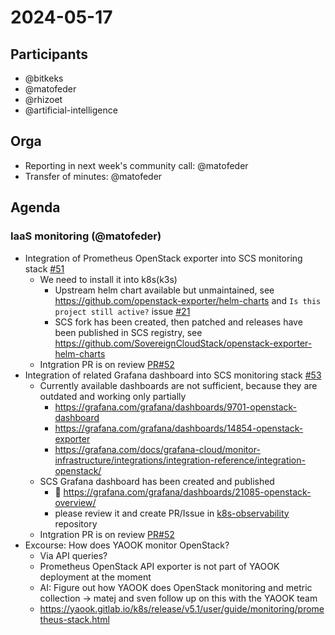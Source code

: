 # 2024-05-17

## Participants

- @bitkeks
- @matofeder
- @rhizoet
- @artificial-intelligence


## Orga

* Reporting in next week's community call: @matofeder
* Transfer of minutes: @matofeder

## Agenda

### IaaS monitoring (@matofeder)

- Integration of Prometheus OpenStack exporter into SCS monitoring stack [#51](https://github.com/SovereignCloudStack/k8s-observability/issues/51)
    - We need to install it into k8s(k3s)
        - Upstream helm chart available but unmaintained, see https://github.com/openstack-exporter/helm-charts and `Is this project still active?` issue [#21](https://github.com/openstack-exporter/helm-charts/issues/21)
        - SCS fork has been created, then patched and releases have been published in SCS registry, see https://github.com/SovereignCloudStack/openstack-exporter-helm-charts
    - Intgration PR is on review [PR#52](https://github.com/SovereignCloudStack/k8s-observability/pull/52)
- Integration of related Grafana dashboard into SCS monitoring stack [#53](https://github.com/SovereignCloudStack/k8s-observability/issues/53)
    - Currently available dashboards are not sufficient, because they are outdated and working only partially
        - https://grafana.com/grafana/dashboards/9701-openstack-dashboard
        - https://grafana.com/grafana/dashboards/14854-openstack-exporter
        - https://grafana.com/docs/grafana-cloud/monitor-infrastructure/integrations/integration-reference/integration-openstack/
    - SCS Grafana dashboard has been created and published
        - :eyes: https://grafana.com/grafana/dashboards/21085-openstack-overview/
        - please review it and create PR/Issue in [k8s-observability](https://github.com/SovereignCloudStack/k8s-observability) repository
    - Intgration PR is on review [PR#52](https://github.com/SovereignCloudStack/k8s-observability/pull/52)
- Excourse: How does YAOOK monitor OpenStack?
    - Via API queries?
    - Prometheus OpenStack API exporter is not part of YAOOK deployment at the moment
    - AI: Figure out how YAOOK does OpenStack monitoring and metric collection -> matej and sven follow up on this with the YAOOK team
    - https://yaook.gitlab.io/k8s/release/v5.1/user/guide/monitoring/prometheus-stack.html
